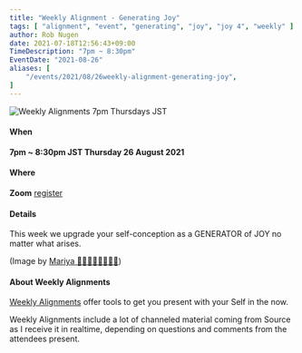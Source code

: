 ```yaml
---
title: "Weekly Alignment - Generating Joy"
tags: [ "alignment", "event", "generating", "joy", "joy 4", "weekly" ]
author: Rob Nugen
date: 2021-07-18T12:56:43+09:00
TimeDescription: "7pm ~ 8:30pm"
EventDate: "2021-08-26"
aliases: [
    "/events/2021/08/26weekly-alignment-generating-joy",
]
---
```


<img
src="https://b.robnugen.com/blog/2021/generating_joy.jpg"
alt="Weekly Alignments 7pm Thursdays JST"
class="title" />

#### When

**7pm ~ 8:30pm JST Thursday 26 August 2021**

#### Where

**Zoom** [register](/weekly-alignments/registration/)

#### Details

This week we upgrade your self-conception as a GENERATOR of JOY no matter what arises.

(Image by <a href="https://pixabay.com/users/mammiya-12752456/">Mariya 🌸🥀🌻🎋🌷🌹💐🌼</a>)

#### About Weekly Alignments

[Weekly Alignments](/weekly-alignments/) offer tools to get you present with your Self in the now.

Weekly Alignments include a lot of channeled material coming from
Source as I receive it in realtime, depending on questions and
comments from the attendees present.
